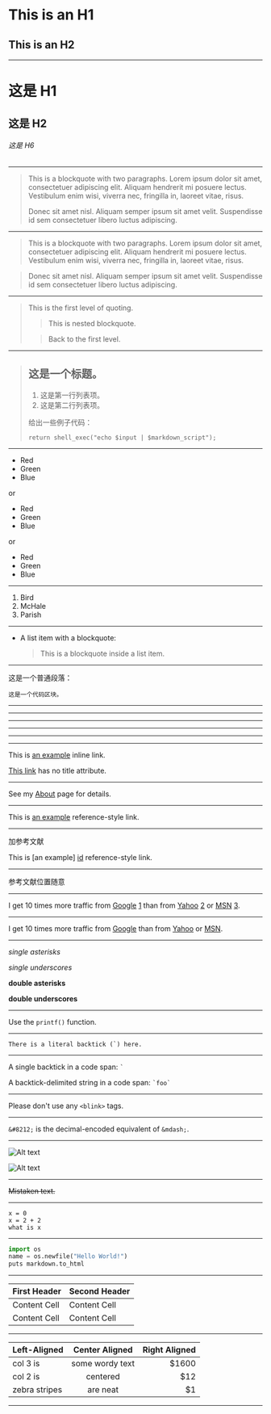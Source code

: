 This is an H1
=============

This is an H2
-------------

------------------------------------

# 这是 H1

## 这是 H2

###### 这是 H6

-------------------------------------

> This is a blockquote with two paragraphs. Lorem ipsum dolor sit amet,
> consectetuer adipiscing elit. Aliquam hendrerit mi posuere lectus.
> Vestibulum enim wisi, viverra nec, fringilla in, laoreet vitae, risus.
>
> Donec sit amet nisl. Aliquam semper ipsum sit amet velit. Suspendisse
> id sem consectetuer libero luctus adipiscing.

-------------------------------------

> This is a blockquote with two paragraphs. Lorem ipsum dolor sit amet,
  consectetuer adipiscing elit. Aliquam hendrerit mi posuere lectus.
  Vestibulum enim wisi, viverra nec, fringilla in, laoreet vitae, risus.

> Donec sit amet nisl. Aliquam semper ipsum sit amet velit.
  Suspendisse id sem consectetuer libero luctus adipiscing.

--------------------------------------

> This is the first level of quoting.
>
> >This is nested blockquote.
>
> >Back to the first level.

---------------------------------------

> ## 这是一个标题。
>
> 1.   这是第一行列表项。
> 2.   这是第二行列表项。
>
> 给出一些例子代码：
>
>     return shell_exec("echo $input | $markdown_script");

---------------------------------------

*   Red
*   Green
*   Blue

or

+   Red
+   Green
+   Blue

or

-   Red
-   Green
-   Blue

---------------------------------------

1.  Bird
2.  McHale
3.  Parish

----------------------------------------

*   A list item with a blockquote:

    > This is a blockquote
    > inside a list item.

----------------------------------------

这是一个普通段落：

    这是一个代码区块。

-----------------------------------------

* * *

***

*****

- - -

---------------------------------------

This is [an example](http://example.com/ "Title") inline link.

[This link](http://example.net/) has no title attribute.

***

See my [About](/about/) page for details.

***

This is [an example][id] reference-style link.

***
加参考文献

This is [an example] [id] reference-style link.

***
参考文献位置随意

[id]: http://example.com/  "Optional Title Here"

***

I get 10 times more traffic from [Google] [1] than from
[Yahoo] [2] or [MSN] [3].

  [1]: http://google.com/        "Google"
  [2]: http://search.yahoo.com/  "Yahoo Search"
  [3]: http://search.msn.com/    "MSN Search"

***

I get 10 times more traffic from [Google][] than from
[Yahoo][] or [MSN][].

  [google]: http://google.com/        "Google"
  [yahoo]:  http://search.yahoo.com/  "Yahoo Search"
  [msn]:    http://search.msn.com/    "MSN Search"

***

*single asterisks*

_single underscores_

**double asterisks**

__double underscores__

***

Use the `printf()` function.

***

``There is a literal backtick (`) here.``

***

A single backtick in a code span: `` ` ``

A backtick-delimited string in a code span: `` `foo` ``

***

Please don't use any `<blink>` tags.

***

`&#8212;` is the decimal-encoded equivalent of `&mdash;`.

***

![Alt text](/home/qsyqian/Pictures/选区_024.png)

![Alt text](/home/qsyqian/Pictures/选区_010.png)

***

~~Mistaken text.~~

***

```
x = 0
x = 2 + 2
what is x
```
***
```python
import os
name = os.newfile("Hello World!")
puts markdown.to_html
```

***

First Header  | Second Header
------------- | -------------
Content Cell  | Content Cell
Content Cell  | Content Cell

***

| Left-Aligned  | Center Aligned  | Right Aligned |
| :------------ |:---------------:| -----:|
| col 3 is      | some wordy text | $1600 |
| col 2 is      | centered        |   $12 |
| zebra stripes | are neat        |    $1 |

***
